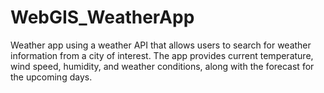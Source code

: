 # WebGIS_WeatherApp
Weather app using a weather API that allows users to search for weather information from a city of interest. The app provides current temperature, wind speed, humidity, and weather conditions, along with the forecast for the upcoming days. 
